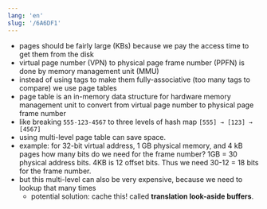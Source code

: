 ```yaml
---
lang: 'en'
slug: '/6A6DF1'
---
```


- pages should be fairly large (KBs) because we pay the access time to get them from the disk
- virtual page number (VPN) to physical page frame number (PPFN) is done by memory management unit (MMU)
- instead of using tags to make them fully-associative (too many tags to compare) we use page tables
- page table is an in-memory data structure for hardware memory management unit to convert from virtual page number to physical page frame number
- like breaking `555-123-4567` to three levels of hash map `[555] → [123] → [4567]`
- using multi-level page table can save space.
- example: for 32-bit virtual address, 1 GB physical memory, and 4 kB pages how many bits do we need for the frame number? 1GB = 30 physical address bits. 4KB is 12 offset bits. Thus we need 30-12 = 18 bits for the frame number.
- but this multi-level can also be very expensive, because we need to lookup that many times
  - potential solution: cache this! called **translation look-aside buffers**.

